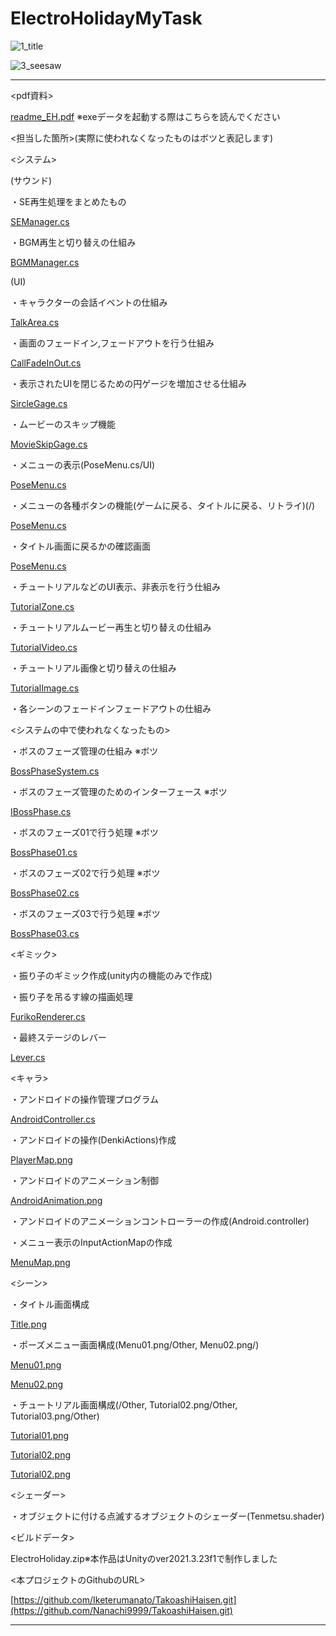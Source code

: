 # ElectroHolidayMyTask
![1_title](https://github.com/Iketerumanato/ElectroHolidayMyTask/assets/74332407/7ede7829-ff2e-4db7-bdd5-a19523806af7)

![3_seesaw](https://github.com/Iketerumanato/ElectroHolidayMyTask/assets/74332407/a480f7e4-e57b-4b3f-b3f8-b58b1a88a510)

----------------------------------------------------------------------------------------------------------------------------

<pdf資料>

[readme_EH.pdf](readme_EH.pdf)
※exeデータを起動する際はこちらを読んでください

<担当した箇所>(実際に使われなくなったものはボツと表記します)

<システム>

(サウンド)

・SE再生処理をまとめたもの

[SEManager.cs](System/SEManager.cs)

・BGM再生と切り替えの仕組み

[BGMManager.cs](System/BGMManager.cs)

(UI)

・キャラクターの会話イベントの仕組み

[TalkArea.cs](System/TalkArea.cs)

・画面のフェードイン,フェードアウトを行う仕組み

[CallFadeInOut.cs](System/CallFadeInOut.cs)

・表示されたUIを閉じるための円ゲージを増加させる仕組み

[SircleGage.cs](UI/SircleGage.cs)

・ムービーのスキップ機能

[MovieSkipGage.cs](UI/MovieSkipGage.cs)

・メニューの表示(PoseMenu.cs/UI)

[PoseMenu.cs](UI/PoseMenu.cs)

・メニューの各種ボタンの機能(ゲームに戻る、タイトルに戻る、リトライ)(/)

[PoseMenu.cs](UI/PoseMenu.cs)

・タイトル画面に戻るかの確認画面

[PoseMenu.cs](UI/PoseMenu.cs)

・チュートリアルなどのUI表示、非表示を行う仕組み

[TutorialZone.cs](UI/TutorialZone.cs)

・チュートリアルムービー再生と切り替えの仕組み

[TutorialVideo.cs](UI/TutorialVideo.cs)

・チュートリアル画像と切り替えの仕組み

[TutorialImage.cs](UI/TutorialImage.cs)

・各シーンのフェードインフェードアウトの仕組み

<システムの中で使われなくなったもの>

・ボスのフェーズ管理の仕組み ※ボツ

[BossPhaseSystem.cs](Chara/BossPhaseSystem.cs)

・ボスのフェーズ管理のためのインターフェース ※ボツ

[IBossPhase.cs](Chara/IBossPhase.cs)

・ボスのフェーズ01で行う処理 ※ボツ

[BossPhase01.cs](Chara/BossPhase01.cs)

・ボスのフェーズ02で行う処理 ※ボツ

[BossPhase02.cs](Chara/BossPhase02.cs)

・ボスのフェーズ03で行う処理 ※ボツ

[BossPhase03.cs](Chara/BossPhase03.cs)

<ギミック>

・振り子のギミック作成(unity内の機能のみで作成)

・振り子を吊るす線の描画処理

[FurikoRenderer.cs](Gimmick/FurikoRenderer.cs)

・最終ステージのレバー

[Lever.cs](Gimmick/Lever.cs)

<キャラ>

・アンドロイドの操作管理プログラム

[AndroidController.cs](Chara/AndroidController.cs)

・アンドロイドの操作(DenkiActions)作成

[PlayerMap.png](Other/PlayerMap.png)

・アンドロイドのアニメーション制御

[AndroidAnimation.png](Other/AndroidAnimation.png)

・アンドロイドのアニメーションコントローラーの作成(Android.controller)

・メニュー表示のInputActionMapの作成

[MenuMap.png](Other/MenuMap.png)

<シーン>

・タイトル画面構成

[Title.png](Other/Title.png)

・ポーズメニュー画面構成(Menu01.png/Other, Menu02.png/)

[Menu01.png](Other/Menu01.png)

[Menu02.png](Other/Menu02.png)

・チュートリアル画面構成(/Other, Tutorial02.png/Other, Tutorial03.png/Other)

[Tutorial01.png](Other/Tutorial01.png)

[Tutorial02.png](Other/Tutorial02.png)

[Tutorial02.png](Other/Tutorial03.png)

<シェーダー>

・オブジェクトに付ける点滅するオブジェクトのシェーダー(Tenmetsu.shader)

<ビルドデータ>

ElectroHoliday.zip※本作品はUnityのver2021.3.23f1で制作しました

<本プロジェクトのGithubのURL>

[https://github.com/Iketerumanato/TakoashiHaisen.git](https://github.com/Nanachi9999/TakoashiHaisen.git)

----------------------------------------------------------------------------------------------------------------------------
